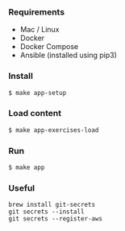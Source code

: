### Requirements

* Mac / Linux
* Docker
* Docker Compose
* Ansible (installed using pip3)

### Install

```sh
$ make app-setup
```

### Load content

```sh
$ make app-exercises-load
```

### Run

```sh
$ make app
```

### Useful

    brew install git-secrets
    git secrets --install
    git secrets --register-aws
